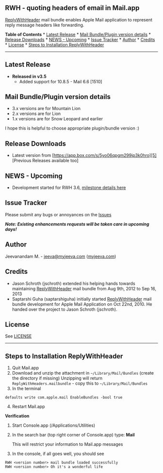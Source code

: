RWH - quoting headers of email in Mail.app
------------------------------------------
[ReplyWithHeader][2] mail bundle enables Apple Mail application to represent reply message headers like forwarding.

**Table of Contents**
	* [Latest Release](#latest-release)
	* [Mail Bundle/Plugin version details](#mail-bundle-plugin-version-details)
	* [Release Downloads](#release-downloads)
	* [NEWS - Upcoming](#news-upcoming)
	* [Issue Tracker](#issue-tracker)
	* [Author](#author)
	* [Credits](#credits)
	* [License](#license)
	* [Steps to Installation ReplyWithHeader](#steps-to-installation-replywithheader)

* * *

Latest Release
--------------
* **Released in v3.5**
	* Added support for 10.8.5 - Mail 6.6 [1510]

Mail Bundle/Plugin version details
----------------------------------
* 3.x versions are for Mountain Lion
* 2.x versions are for Lion
* 1.x versions are for Snow Leopard and earlier

I hope this is helpful to choose appropriate plugin/bundle version :)

Release Downloads
-----------------
* Latest version from [https://app.box.com/s/5yo06qpgm299jp3k0hro][5] [Previous Releases available too]

NEWS - Upcoming
---------------
* Development started for RWH 3.6, [milestone details here][3]

Issue Tracker
-------------
Please submit any bugs or annoyances on the [Issues][3]

***Note: Existing enhancements requests will be taken care in upcoming days!***

Author
------
Jeevanandam M. - jeeva@myjeeva.com ([myjeeva.com][1])

Credits
-------
* Jason Schroth (jschroth) extended his helping hands towards maintaining [ReplyWithHeader][2] mail bundle from Aug 9th, 2012 to Sep 16, 2013
* Saptarshi Guha (saptarshiguha) initially started [ReplyWithHeader][2] mail bundle development for Apple Mail Application on Oct 22nd, 2010. He handed over the project to Jason Schroth (jschroth).

License
-------
See [LICENSE][4]

* * *

Steps to Installation ReplyWithHeader
-------------------------------------

1. Quit Mail.app
2. Download and unzip the attachment in `~/Library/Mail/Bundles` (create the directory if missing)
   Unzipping will return `ReplyWithHeaders.mailbundle` - copy this to `~/Library/Mail/Bundles`
3. In the terminal
<pre><code>defaults write com.apple.mail EnableBundles -bool true</pre></code>

4. Restart Mail.app

**Verification**

1. Start Console.app (/Applications/Utilities)

2. In the search bar (top right corner of Console.app) type: **Mail**

   This will restrict your information to Mail.app messages

3. In the console, if all goes well, you should see
<pre><code>RWH &lt;version number> mail bundle loaded successfully
RWH &lt;version number> Oh it's a wonderful life</pre></code>

[1]: http://myjeeva.com
[2]: http://myjeeva.com/replywithheader
[3]: https://github.com/jeevatkm/ReplyWithHeaders/issues
[4]: https://github.com/jeevatkm/ReplyWithHeaders/blob/master/ReplyWithHeader/LICENSE
[5]: https://app.box.com/s/5yo06qpgm299jp3k0hro
